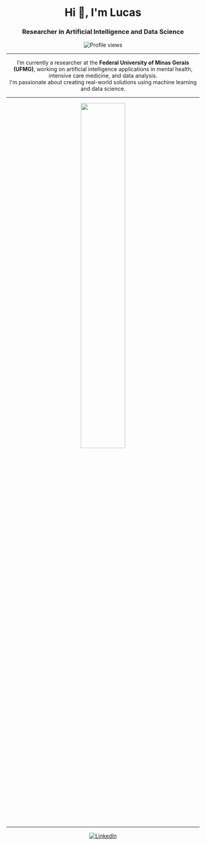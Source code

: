 <h1 align="center">Hi 👋, I'm Lucas</h1>
<h3 align="center">Researcher in Artificial Intelligence and Data Science</h3>

<p align="center">
  <img src="https://komarev.com/ghpvc/?username=lucaspimentab&label=Profile%20Views&color=0e75b6&style=flat" alt="Profile views" />
</p>

---

<p align="center">
  I’m currently a researcher at the <strong>Federal University of Minas Gerais (UFMG)</strong>, working on artificial intelligence applications in mental health, intensive care medicine, and data analysis.<br>
  I'm passionate about creating real-world solutions using machine learning and data science.
</p>

---

<p align="center">
  <img width="48%" src="https://github-readme-stats.vercel.app/api/top-langs/?username=lucaspimentab&layout=compact&theme=default&hide_border=true" />
</p>

---

<p align="center">
  <a href="https://www.linkedin.com/in/lucas-pim">
    <img src="https://img.shields.io/badge/LinkedIn-Lucas%20Pimenta-blue?style=for-the-badge&logo=linkedin" alt="LinkedIn">
  </a>
</p>
